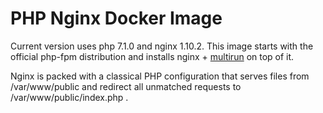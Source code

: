 
PHP Nginx Docker Image
======================

Current version uses php 7.1.0 and nginx 1.10.2. This image starts with the official php-fpm distribution and installs
nginx + [multirun](https://github.com/nicolas-van/multirun) on top of it.

Nginx is packed with a classical PHP configuration that serves files from /var/www/public and redirect all unmatched
requests to /var/www/public/index.php .
